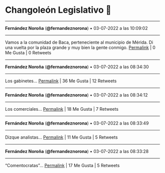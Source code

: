 # Changoleón Legislativo 🙈
*****
**Fernández Noroña** (**@fernandeznorona**) • 03-07-2022 a las 10:09:02
*****
Vamos a la comunidad de Baca, perteneciente al municipio de Mérida. Di una vuelta por la plaza grande y muy bien la gente conmigo.
[Permalink](https://twitter.com/fernandeznorona/status/1543658088552710144) | 0 Me Gusta | 0 Retweets
*****
**Fernández Noroña** (**@fernandeznorona**) • 03-07-2022 a las 08:34:30
*****
Los gabinetes…
[Permalink](https://twitter.com/fernandeznorona/status/1543634297520799745) | 36 Me Gusta | 12 Retweets
*****
**Fernández Noroña** (**@fernandeznorona**) • 03-07-2022 a las 08:34:12
*****
Los comerciales…
[Permalink](https://twitter.com/fernandeznorona/status/1543634223889776641) | 18 Me Gusta | 7 Retweets
*****
**Fernández Noroña** (**@fernandeznorona**) • 03-07-2022 a las 08:33:49
*****
Dizque analistas…
[Permalink](https://twitter.com/fernandeznorona/status/1543634124669427713) | 11 Me Gusta | 5 Retweets
*****
**Fernández Noroña** (**@fernandeznorona**) • 03-07-2022 a las 08:33:28
*****
“Comentocratas”…
[Permalink](https://twitter.com/fernandeznorona/status/1543634037985648640) | 17 Me Gusta | 5 Retweets